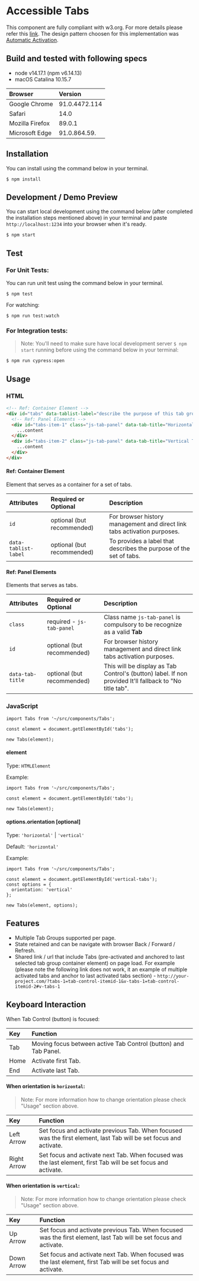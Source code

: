 # Accessible Tabs

This component are fully compliant with w3.org. For more details please refer this [link](https://www.w3.org/TR/wai-aria-practices-1.1/examples/tabs/tabs-1/tabs.html). The design pattern choosen for this implementation was [Automatic Activation](https://www.w3.org/TR/wai-aria-practices-1.1/examples/tabs/tabs-1/tabs.html).

## Build and tested with following specs

- node v14.17.1 (npm v6.14.13)
- macOS Catalina 10.15.7

| Browser         | Version       |
| :-------------- | :------------ |
| Google Chrome   | 91.0.4472.114 |
| Safari          | 14.0          |
| Mozilla Firefox | 89.0.1        |
| Microsoft Edge  | 91.0.864.59.  |
## Installation

You can install using the command below in your terminal.

```shell
$ npm install
```

## Development / Demo Preview

You can start local development using the command below (after completed the installation steps mentioned above) in your terminal and paste `http://localhost:1234` into your browser when it's ready.

```shell
$ npm start
```

## Test

### For Unit Tests:

You can run unit test using the command below in your terminal.

```shell
$ npm test
```

For watching:

```shell
$ npm run test:watch
```

### For Integration tests:

> Note: You'll need to make sure have local development server `$ npm start` running before using the command below in your terminal:

```shell
$ npm run cypress:open
```

## Usage

### HTML

```html
<!-- Ref: Container Element -->
<div id="tabs" data-tablist-label="describe the purpose of this tab group">
  <!-- Ref: Panel Elements -->
  <div id="tabs-item-1" class="js-tab-panel" data-tab-title="Horizontal Tab">
    ...content
  </div>
  <div id="tabs-item-2" class="js-tab-panel" data-tab-title="Vertical Tabs">
    ...content
  </div>
</div>
```
#### Ref: Container Element

Element that serves as a container for a set of tabs.

| Attributes           | Required or Optional       | Description                                                              |
| :------------------- | :------------------------- | :----------------------------------------------------------------------- |
| `id`                 | optional (but recommended) | For browser history management and direct link tabs activation purposes. |
| `data-tablist-label` | optional (but recommended) | To provides a label that describes the purpose of the set of tabs.       |

#### Ref: Panel Elements

Elements that serves as tabs.

| Attributes             | Required or Optional       | Description                                                                                             |
| :--------------------- | :------------------------- | :------------------------------------------------------------------------------------------------------ |
| `class`                | required - `js-tab-panel`  | Class name `js-tab-panel` is compulsory to be recognize as a valid **Tab**                              |
| `id`                   | optional (but recommended) | For browser history management and direct link tabs activation purposes.                                |
| `data-tab-title`       | optional (but recommended) | This will be display as Tab Control's (button) label. If non provided It'll fallback to "No title tab". |
### JavaScript

```
import Tabs from '~/src/components/Tabs';

const element = document.getElementById('tabs');

new Tabs(element);
```

#### element

Type: `HTMLElement`

Example:

```
import Tabs from '~/src/components/Tabs';

const element = document.getElementById('tabs');

new Tabs(element);
```

#### options.orientation [optional]

Type: `'horizontal'` | `'vertical'`

Default: `'horizontal'`

Example:

```
import Tabs from '~/src/components/Tabs';

const element = document.getElementById('vertical-tabs');
const options = {
  orientation: 'vertical'
};

new Tabs(element, options);
```

## Features

- Multiple Tab Groups supported per page.
- State retained and can be navigate with browser Back / Forward / Refresh.
- Shared link / url that include Tabs (pre-activated and anchored to last selected tab group container element) on page load. For example (please note the following link does not work, it an example of multiple activated tabs and anchor to last activated tabs section) - `http://your-project.com/?tabs-1=tab-control-itemid-1&v-tabs-1=tab-control-itemid-2#v-tabs-1`

## Keyboard Interaction

When Tab Control (button) is focused:

| Key  | Function                                                        |
| :--- | :-------------------------------------------------------------- |
| Tab  | Moving focus between active Tab Control (button) and Tab Panel. |
| Home | Activate first Tab.                                             |
| End  | Activate last Tab.                                              |

#### When orientation is `horizontal`:

> Note: For more information how to change orientation please check "Usage" section above.

| Key         | Function                                                                                                          |
| :---------- | :---------------------------------------------------------------------------------------------------------------- |
| Left Arrow  | Set focus and activate previous Tab. When focused was the first element, last Tab will be set focus and activate. |
| Right Arrow | Set focus and activate next Tab. When focused was the last element, first Tab will be set focus and activate.     |


#### When orientation is `vertical`:

> Note: For more information how to change orientation please check "Usage" section above.

| Key        | Function                                                                                                          |
| :--------- | :---------------------------------------------------------------------------------------------------------------- |
| Up Arrow   | Set focus and activate previous Tab. When focused was the first element, last Tab will be set focus and activate. |
| Down Arrow | Set focus and activate next Tab. When focused was the last element, first Tab will be set focus and activate.     |

